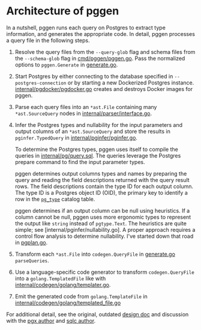 # Architecture of pggen

In a nutshell, pggen runs each query on Postgres to extract type information,
and generates the appropriate code. In detail, pggen processes a query file
in the following steps.

1.  Resolve the query files from the `--query-glob` flag and schema files from
    the `--schema-glob` flag in [cmd/pggen/pggen.go]. Pass the normalized 
    options to `pggen.Generate` in [generate.go].
    
2.  Start Postgres by either connecting to the database specified in 
    `--postgres-connection` or by starting a new Dockerized Postgres instance.
    [internal/pgdocker/pgdocker.go] creates and destroys Docker images for 
    pggen.

3.  Parse each query files into an `*ast.File` containing many 
    `*ast.SourceQuery` nodes in [internal/parser/interface.go].

4.  Infer the Postgres types and nullability for the input parameters and output
    columns of an `*ast.SourceQuery` and store the results in 
    `pginfer.TypedQuery` in [internal/pginfer/pginfer.go].
    
    To determine the Postgres types, pggen uses itself to compile the queries
    in [internal/pg/query.sql]. The queries leverage the Postgres prepare 
    command to find the input parameter types.

    pggen determines output columns types and names by preparing the query and
    reading the field descriptions returned with the query result rows. The 
    field descriptions contain the type ID for each output column. The type ID 
    is a Postgres object ID (OID), the primary key to identify a row in the 
    [`pg_type`] catalog table.

    pggen determines if an output column can be null using heuristics. If a
    column cannot be null, pggen uses more ergonomic types to represent the
    output like `string` instead of `pgtype.Text`. The heuristics are quite
    simple; see [internal/pginfer/nullability.go]. A proper approach requires a
    control flow analysis to determine nullability. I've started down that road
    in [pgplan.go](./internal/pgplan/pgplan.go).

5.  Transform each `*ast.File` into `codegen.QueryFile` in [generate.go]
    `parseQueries`.

6.  Use a language-specific code generator to transform `codegen.QueryFile`
    into a `golang.TemplatedFile` like with [internal/codegen/golang/templater.go].

7.  Emit the generated code from `golang.TemplateFile` in
    [internal/codegen/golang/templated_file.go]
    
[cmd/pggen/pggen.go]: cmd/pggen/pggen.go
[internal/parser/interface.go]: internal/parser/interface.go
[internal/pgdocker/pgdocker.go]: internal/pgdocker/pgdocker.go
[internal/pginfer/pginfer.go]: internal/pginfer/pginfer.go
[internal/pg/query.sql]: internal/pg/query.sql
[generate.go]: ./generate.go
[internal/codegen/golang/templater.go]: internal/codegen/golang/templater.go
[internal/codegen/golang/templated_file.go]: internal/codegen/golang/templated_file.go
[`pg_prepared_statement`]: https://www.postgresql.org/docs/current/view-pg-prepared-statements.html
[`pg_type`]: https://www.postgresql.org/docs/13/catalog-pg-type.html

For additional detail, see the original, outdated [design doc] and discussion with the
[pgx author] and [sqlc author].

[design doc]: https://docs.google.com/document/d/1NvVKD6cyXvJLWUfqFYad76CWMDFoK9mzKuj1JawkL2A/edit#
[pgx author]: https://github.com/jackc/pgx/issues/915
[sqlc author]: https://github.com/kyleconroy/sqlc/issues/854
